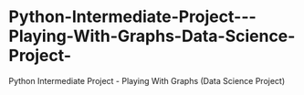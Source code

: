 # Python-Intermediate-Project---Playing-With-Graphs-Data-Science-Project-
Python Intermediate Project - Playing With Graphs (Data Science Project)
